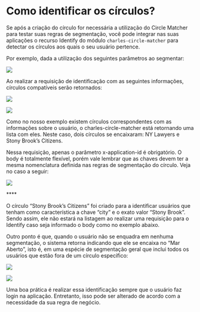 # Como identificar os círculos?

Se após a criação do círculo for necessária a utilização do Circle Matcher para testar suas regras de segmentação, você pode integrar nas suas aplicações o recurso Identify do módulo `charles-circle-matcher` para detectar os círculos aos quais  o seu usuário pertence.

Por exemplo, dada a utilização dos seguintes parâmetros ao segmentar:

![](https://lh6.googleusercontent.com/q573-961WtpntVK8NfXXvPgzSPrxLwxjx3QXRqM3vBlHFM8nAoDkpn1KD26Zfw3_wJtjnhVldYcwRUUzhbveEvqJz6n16NQFkxi0S3hh8rk6Y7OUmWtnBOl_qJekzoymQ64mFF8k)

  
Ao realizar a requisição de identificação com as seguintes informações, círculos compatíveis serão retornados:

![](https://lh4.googleusercontent.com/U9V5QwHFcbIWmw9TSKGtyDPNsR2ODnDmSpqaTnIv8zEfcWpp0ud9YLlukw7AAt8CMdhFXBWRH0V11ZD8mx9vgt854-S15VPsE2A3cMKjgphKmFTGUxDOvqgr0gYOu1J7-fevCswe)

![](https://lh3.googleusercontent.com/R7aStOsBMdYV48RIgGuINlI2bF6_zI4gjGBnlQd2a_VsP9wmRCAH1rQfHNQzeq1nfMT78SC_Ll1Fm8LxjcbtLMhuVV57t55mRniUhMHqNAdsjBBUK6pPAbXGrOy6aokc36gX0DWn)

Como no nosso exemplo existem círculos correspondentes com as informações sobre o usuário, o charles-circle-matcher está retornando uma lista com eles. Neste caso, dois círculos se encaixaram: NY Lawyers e Stony Brook’s Citizens.

Nessa requisição, apenas o parâmetro x-application-id é obrigatório. O body é totalmente flexível, porém vale lembrar que as chaves devem ter a mesma nomenclatura definida nas regras de segmentação do círculo. Veja no caso a seguir:

![](https://lh3.googleusercontent.com/FdPVIHDFeYJCkC_6Y1P3ZOBSqmNlGkl9q2_XyIayNKQo2Mp9IXBY7PzvpzW0Mej1P9Ox8AG12QiA1H0w5uozWP1UYWafcfwXLKBOf3G-ObIVoPHtYGOlWd5Ju01uLuScqtCn8qQ1)

\*\*\*\*

O círculo “Stony Brook’s Citizens” foi criado para a identificar usuários que tenham como característica a chave “city” e o exato valor “Stony Brook”. Sendo assim, ele não estará na listagem ao realizar uma requisição para o Identify caso seja informado o body como no exemplo abaixo. 

Outro ponto é que, quando o usuário não se enquadra em nenhuma segmentação, o sistema retorna indicando que ele se encaixa no “Mar Aberto”, isto é, em uma espécie de segmentação geral que inclui todos os usuários que estão fora de um círculo específico:

![](https://lh5.googleusercontent.com/at32ZBnZy2LQEAp8VUb_MZpn86B1OPBZA0oZfOtPjjdZvuGORSBrXpYmwf_4M2w-Y7y9C6xkB9ODrjnJdIMR8xRCxcnCwPWbL3LF_WT_jBxYc6MU2eP11wgbDQJv9s3LFIdqSaXI)

![](https://lh6.googleusercontent.com/R4YBSG1zeNhr_6ZMs3hnbr0rMV_uSI20T_oKj3wcYYN0uKwE6FpbUP19513kIGypm5ZvbhRqjUx2TtZTXR_PXAXbGwQ5un9kivPHeGBex47M_-5gH_Nkti9VT9R-b6KHmDzO3iW4)

Uma boa prática é realizar essa identificação sempre que o usuário faz login na aplicação. Entretanto, isso pode ser alterado de acordo com a necessidade da sua regra de negócio.

